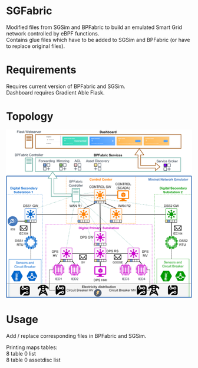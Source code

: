 # SGFabric
Modified files from SGSim and BPFabric to build an emulated Smart Grid network controlled by eBPF functions.    
Contains glue files which have to be added to SGSim and BPFabric (or have to replace original files).    

# Requirements
Requires current version of BPFabric and SGSim.  
Dashboard requires Gradient Able Flask. 

# Topology 
![SGFabric topology](https://github.com/filipholik/SGFabric/blob/main/SGFabric.png)

# Usage
Add / replace corresponding files in BPFabric and SGSim.   

Printing maps tables:  
8 table 0 list   
8 table 0 assetdisc list  
